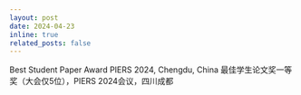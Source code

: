```yaml
---
layout: post
date: 2024-04-23
inline: true
related_posts: false
---
```


Best Student Paper Award PIERS 2024, Chengdu, China 最佳学生论文奖一等奖（大会仅5位），PIERS 2024会议，四川成都